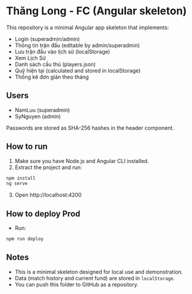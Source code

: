 # Thăng Long - FC (Angular skeleton)

This repository is a minimal Angular app skeleton that implements:
- Login (superadmin/admin)
- Thông tin trận đấu (editable by admin/superadmin)
- Lưu trận đấu vào lịch sử (localStorage)
- Xem Lịch Sử
- Danh sách cầu thủ (players.json)
- Quỹ hiện tại (calculated and stored in localStorage)
- Thống kê đơn giản theo tháng

## Users
- NamLuu (superadmin)
- SyNguyen (admin)

Passwords are stored as SHA-256 hashes in the header component.

## How to run

1. Make sure you have Node.js and Angular CLI installed.
2. Extract the project and run:
```bash
npm install
ng serve
```
3. Open http://localhost:4200

## How to deploy Prod
- Run:
```bash
npm run deploy
```

## Notes
- This is a minimal skeleton designed for local use and demonstration.
- Data (match history and current fund) are stored in `localStorage`.
- You can push this folder to GitHub as a repository.
